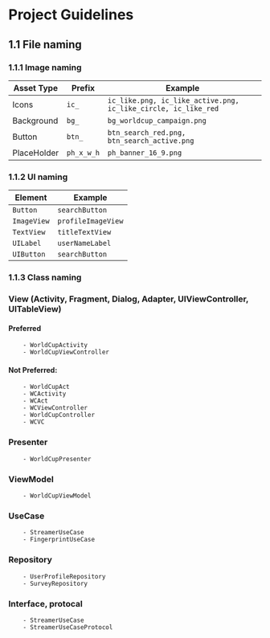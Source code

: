 # Project Guidelines

## 1.1 File naming

### 1.1.1 Image naming

| Asset Type                      | Prefix           | Example                                      |                
|---------------------------------|------------------|----------------------------------------------|
| Icons                           | `ic_`            | `ic_like.png, ic_like_active.png, ic_like_circle, ic_like_red` |   
| Background                      | `bg_`            | `bg_worldcup_campaign.png`                   |                
| Button                          | `btn_`           | `btn_search_red.png, btn_search_active.png`  |
| PlaceHolder                      | `ph_x_w_h`       | `ph_banner_16_9.png`                         |                                               



### 1.1.2 UI naming

| Element     | Example                           |
|-------------|-----------------------------------|
| `Button`    | `searchButton`                    |
| `ImageView` | `profileImageView`                |
| `TextView`  | `titleTextView`                   |
| `UILabel`   | `userNameLabel`                   |
| `UIButton`  | `searchButton`                    |

### 1.1.3 Class naming

### View (Activity, Fragment, Dialog, Adapter, UIViewController, UITableView)

#### Preferred
```
    - WorldCupActivity
    - WorldCupViewController
```  

#### Not Preferred:
```
    - WorldCupAct
    - WCActivity
    - WCAct
    - WCViewController
    - WorldCupController
    - WCVC
```  

### Presenter
```
    - WorldCupPresenter
```  

### ViewModel
```
    - WorldCupViewModel
```

### UseCase
``` 
    - StreamerUseCase 
    - FingerprintUseCase
```

### Repository
``` 
    - UserProfileRepository 
    - SurveyRepository
```

### Interface, protocal
``` 
    - StreamerUseCase 
    - StreamerUseCaseProtocol
```

